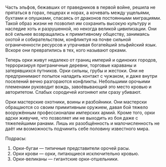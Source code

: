 Часть эльфов, бежавших от праведников в первой войне, решила не прятаться в горах, пещерах и норах, а кочевать между ущельями, бухтами и опушками, спасаясь от драконов постоянными миграциями. Такой образ жизни не позволил им сохранить высокую культуру и наследие хоть и разрушенной, но некогда великой цивилизации. Они всё сильнее возвращались к примитивному обществу, занимаясь охотой и собирательством, конфликтуя на почве сильной ограниченности ресурсов и утрачивая богатейший эльфийский язык. Вскоре они превратились в тех, кого называют орками.
 
Теперь орки живут недалеко от границ империй и одиноких городов, терроризируя приграничные деревни, торговые караваны и затерявшихся путников. Орки сильны, грубы и жестоки. Они не предпринимают попыток наладить контакт с чужаком, и даже внутри поселений вечно разгораются конфликты. Небольшими орочьими племенами руководит вождь, завоёвывающий это место кровью и авторитетом. Слабых сородичей изгоняют или сразу убивают.
 
Орки мастерские охотники, воины и разбойники. Они мастерски обращаются со своим примитивным оружием, давая бой тяжело вооружённым профессионалам имперских армий. Кроме того, орки адски живучие, что позволяет им не выходить из боя даже с тяжелейшими ранами. Лишь их разобщённость и малочисленность не даёт им возможность подчинить себе половину известного мира.
 
Подрасы:
 
1. Орки-бугаи — типичные представители орочей расы. 
2. Орки крови — орки, питающиеся исключительно кровью. 
3. Орки-великаны — гигантские орки-отшельники.